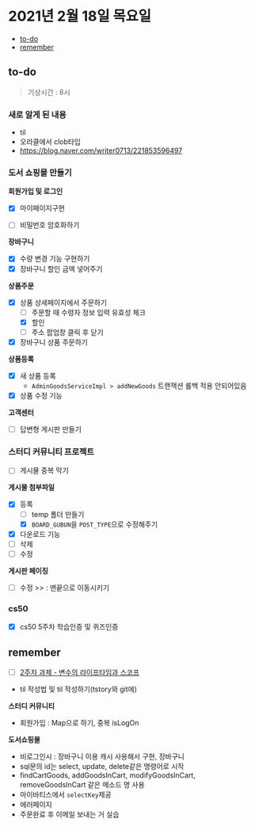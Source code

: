 # 2021년 2월 18일 목요일

- [to-do](#to-do)
- [remember](#remember)

## to-do

> 기상시간 : 8시

### 새로 알게 된 내용

- til
- 오라클에서 clob타입
- <https://blog.naver.com/writer0713/221853596497>

### 도서 쇼핑몰 만들기

**회원가입 및 로그인**

- [x] 마이페이지구현

- [ ] 비밀번호 암호화하기

**장바구니**

- [x] 수량 변경 기능 구현하기
- [x] 장바구니 할인 금액 넣어주기

**상품주문**

- [x] 상품 상세페이지에서 주문하기
  - [ ] 주문할 때 수령자 정보 입력 유효성 체크
  - [x] 할인
  - [ ] 주소 팝업창 클릭 후 닫기
- [x] 장바구니 상품 주문하기

**상품등록**

- [x] 새 상품 등록
  - `AdminGoodsServiceImpl > addNewGoods` 트랜잭션 롤백 적용 안되어있음
- [x] 상품 수정 기능

**고객센터**

- [ ] 답변형 게시판 만들기

### 스터디 커뮤니티 프로젝트

- [ ] 게시물 중복 막기

**게시물 첨부파일**

- [x] 등록
  - [ ] temp 폴더 만들기
  - [x] `BOARD_GUBUN`을 `POST_TYPE`으로 수정해주기
- [x] 다운로드 기능
- [ ] 삭제
- [ ] 수정

**게시판 페이징**

- [ ] 수정 >> : 맨끝으로 이동시키기

### cs50

- [x] cs50 5주차 학습인증 및 퀴즈인증

## remember

- [ ] [2주차 과제 - 변수의 라이프타임과 스코프](https://github.com/kimmy100b/TIL/blob/master/Java/live-study/week-2.md)
- til 작성법 및 til 작성하기(tstory와 git에)

**스터디 커뮤니티**

- 회원가입 : Map으로 하기, 중복 isLogOn

**도서쇼핑몰**

- 비로그인시 : 장바구니 이용 캐시 사용해서 구현, 장바구니
- sql문의 id는 select, update, delete같은 명령어로 시작
- findCartGoods, addGoodsInCart, modifyGoodsInCart, removeGoodsInCart 같은 메소드 명 사용
- 마이바티스에서 `selectKey`제공
- 에러페이지
- 주문완료 후 이메일 보내는 거 실습
